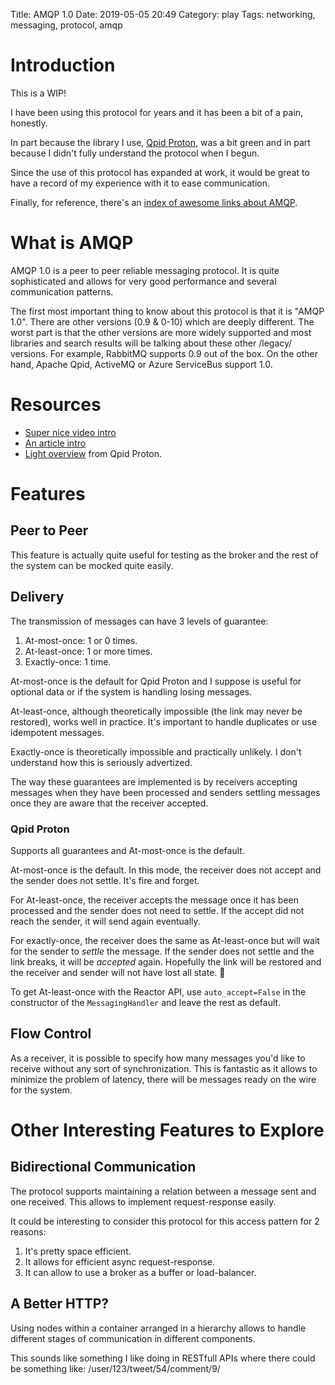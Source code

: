 Title: AMQP 1.0
Date: 2019-05-05 20:49
Category: play
Tags: networking, messaging, protocol, amqp

# Introduction

This is a WIP!

I have been using this protocol for years and it has been a bit of a pain, honestly.

In part because the library I use, [Qpid Proton](https://qpid.apache.org/proton/index.html), was a bit green and in part because I didn't fully understand the protocol when I begun.

Since the use of this protocol has expanded at work, it would be great to have a record of my experience with it to ease communication.

Finally, for reference, there's an [index of awesome links about AMQP](https://github.com/xinchen10/awesome-amqp).

# What is AMQP

AMQP 1.0 is a peer to peer reliable messaging protocol. It is quite sophisticated and allows for very good performance and several communication patterns.

The first most important thing to know about this protocol is that it is "AMQP 1.0". There are other versions (0.9 & 0-10) which are deeply different.
The worst part is that the other versions are more widely supported and most libraries and search results will be talking about these other /legacy/ versions.
For example, RabbitMQ supports 0.9 out of the box. On the other hand, Apache Qpid, ActiveMQ or Azure ServiceBus support 1.0.

# Resources

* [Super nice video intro](https://www.youtube.com/watch?v=ODpeIdUdClc&list=PLmE4bZU0qx-wAP02i0I7PJWvDWoCytEjD)
* [An article intro](https://dzone.com/refcardz/amqp-essentials?chapter=1)
* [Light overview](https://qpid.apache.org/releases/qpid-proton-0.27.1/proton/python/book/overview.html) from Qpid Proton.

# Features

## Peer to Peer

This feature is actually quite useful for testing as the broker and the rest of the system can be mocked quite easily.

## Delivery

The transmission of messages can have 3 levels of guarantee:

1. At-most-once: 1 or 0 times.
1. At-least-once: 1 or more times.
1. Exactly-once: 1 time.

At-most-once is the default for Qpid Proton and I suppose is useful for optional data or if the system is handling losing messages.

At-least-once, although theoretically impossible (the link may never be restored), works well in practice. It's important to handle duplicates or use idempotent messages.

Exactly-once is theoretically impossible and practically unlikely. I don't understand how this is seriously advertized.

The way these guarantees are implemented is by receivers accepting messages when they have been processed and senders settling messages once they are aware that the receiver accepted.

### Qpid Proton

Supports all guarantees and At-most-once is the default.

At-most-once is the default. In this mode, the receiver does not accept and the sender does not settle. It's fire and forget.

For At-least-once, the receiver accepts the message once it has been processed and the sender does not need to settle. If the accept did not reach the sender, it will send again eventually.

For exactly-once, the receiver does the same as At-least-once but will wait for the sender to *settle* the message. If the sender does not settle and the link breaks, it will be *accepted* again.
Hopefully the link will be restored and the receiver and sender will not have lost all state. 🤞

To get At-least-once with the Reactor API, use `auto_accept=False` in the constructor of the `MessagingHandler` and leave the rest as default.

## Flow Control

As a receiver, it is possible to specify how many messages you'd like to receive without any sort of synchronization. This is fantastic as it allows to minimize the problem of latency, there will be messages ready on the wire for the system.

# Other Interesting Features to Explore

## Bidirectional Communication

The protocol supports maintaining a relation between a message sent and one received. This allows to implement request-response easily.

It could be interesting to consider this protocol for this access pattern for 2 reasons:

1. It's pretty space efficient.
1. It allows for efficient async request-response.
1. It can allow to use a broker as a buffer or load-balancer.

## A Better HTTP?

Using nodes within a container arranged in a hierarchy allows to handle different stages of communication in different components.

This sounds like something I like doing in RESTfull APIs where there could be something like: /user/123/tweet/54/comment/9/
